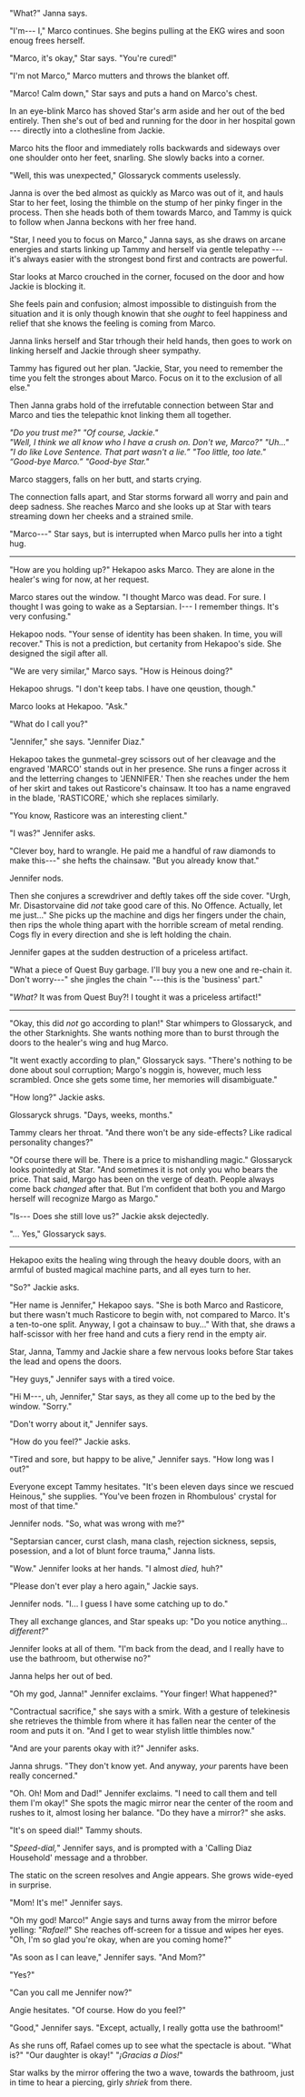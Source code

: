 "What?" Janna says.

"I'm--- I," Marco continues. She begins pulling at the EKG wires and soon enoug
frees herself.

"Marco, it's okay," Star says. "You're cured!"

"I'm not Marco," Marco mutters and throws the blanket off.

"Marco! Calm down," Star says and puts a hand on Marco's chest.

In an eye-blink Marco has shoved Star's arm aside and her out of the bed entirely.
Then she's out of bed and running for the door in her hospital gown --- directly into
a clothesline from Jackie.

Marco hits the floor and immediately rolls backwards and sideways over one shoulder
onto her feet, snarling. She slowly backs into a corner.

"Well, this was unexpected," Glossaryck comments uselessly.

Janna is over the bed almost as quickly as Marco was out of it, and hauls Star to her feet,
losing the thimble on the stump of her pinky finger in the process. Then she heads both of them towards Marco,
and Tammy is quick to follow when Janna beckons with her free hand.

"Star, I need you to focus on Marco," Janna says, as she draws on arcane energies and starts linking
up Tammy and herself via gentle telepathy --- it's always easier with the strongest bond first and
contracts are powerful.

Star looks at Marco crouched in the corner, focused on the door and how Jackie is blocking it.

She feels pain and confusion; almost impossible to distinguish from the situation and it is
only though knowin that she _ought_ to feel happiness and relief that she knows the feeling
is coming from Marco.

Janna links herself and Star trhough their held hands, then goes to work on linking herself
and Jackie through sheer sympathy.

Tammy has figured out her plan. "Jackie, Star, you need to remember the time you felt
the stronges about Marco. Focus on it to the exclusion of all else."

Then Janna grabs hold of the irrefutable connection between Star and Marco and ties the
telepathic knot linking them all together.

_"Do you trust me?" "Of course, Jackie."  
"Well, I think we all know who I have a crush on. Don't we, Marco?" "Uh..."  
"I do like Love Sentence. That part wasn't a lie.” "Too little, too late."  
“Good-bye Marco.” "Good-bye Star."_

Marco staggers, falls on her butt, and starts crying.

The connection falls apart, and Star storms forward all worry and pain and deep sadness.
She reaches Marco and she looks up at Star with tears streaming down her cheeks and a strained
smile.

"Marco---" Star says, but is interrupted when Marco pulls her into a tight hug.

----

"How are you holding up?" Hekapoo asks Marco. They are alone in the healer's wing for
now, at her request.

Marco stares out the window. "I thought Marco was dead. For sure. I thought I was going to wake
as a Septarsian. I--- I remember things. It's very confusing."

Hekapoo nods. "Your sense of identity has been shaken. In time, you will recover." This is
not a prediction, but certanity from Hekapoo's side. She designed the sigil after all.

"We are very similar," Marco says. "How is Heinous doing?"

Hekapoo shrugs. "I don't keep tabs. I have one qeustion, though."

Marco looks at Hekapoo. "Ask."

"What do I call you?"

"Jennifer," she says. "Jennifer Diaz."

Hekapoo takes the gunmetal-grey scissors out of her cleavage and the engraved 'MARCO' stands
out in her presence. She runs a finger across it and the letterring changes to 'JENNIFER.'
Then she reaches under the hem of her skirt and takes out Rasticore's chainsaw. It too
has a name engraved in the blade, 'RASTICORE,' which she replaces similarly.

"You know, Rasticore was an interesting client."

"I was?" Jennifer asks.

"Clever boy, hard to wrangle. He paid me a handful of raw diamonds to make this---" she
hefts the chainsaw. "But you already know that."

Jennifer nods.

Then she conjures a screwdriver and deftly takes off the side cover. "Urgh, Mr. Disastorvaine
did _not_ take good care of this. No Offence. Actually, let me just..." She picks up the machine and
digs her fingers under the chain, then rips the whole thing apart with the
horrible scream of metal rending. Cogs fly in every direction and she is left holding
the chain.

Jennifer gapes at the sudden destruction of a priceless artifact.

"What a piece of Quest Buy garbage. I'll buy you a new one and re-chain it.
Don't worry---" she jingles the chain "---this is the 'business' part."

"_What?_ It was from Quest Buy?! I tought it was a priceless artifact!"
 
----

"Okay, this did _not_ go according to plan!" Star whimpers to Glossaryck, and the other
Starknights. She wants nothing more than to burst through the doors to the healer's wing and
hug Marco.

"It went exactly according to plan," Glossaryck says. "There's nothing to be done about soul
corruption; Margo's noggin is, however, much less scrambled. Once she gets some time, her
memories will disambiguate."

"How long?" Jackie asks.

Glossaryck shrugs. "Days, weeks, months."

Tammy clears her throat. "And there won't be any side-effects? Like radical personality
changes?"

"Of course there will be. There is a price to mishandling magic." Glossaryck looks pointedly
at Star. "And sometimes it is not only you who bears the price. That said, Margo has been on
the verge of death. People always come back _changed_ after that. But I'm confident
that both you and Margo herself will recognize Margo as Margo."

"Is--- Does she still love us?" Jackie aksk dejectedly.

"... Yes," Glossaryck says.

----

Hekapoo exits the healing wing through the heavy double doors, with an armful of busted
magical machine parts, and all eyes turn to her.

"So?" Jackie asks.

"Her name is Jennifer," Hekapoo says. "She is both Marco and Rasticore, but there
wasn't much Rasticore to begin with, not compared to Marco. It's a ten-to-one split.
Anyway, I got a chainsaw to buy..." With that, she draws a half-scissor with her free hand
and cuts a fiery rend in the empty air.

Star, Janna, Tammy and Jackie share a few nervous looks before Star takes the lead and
opens the doors.

"Hey guys," Jennifer says with a tired voice.

"Hi M---, uh, Jennifer," Star says, as they all come up to the bed by the window. "Sorry."

"Don't worry about it," Jennifer says.

"How do you feel?" Jackie asks.

"Tired and sore, but happy to be alive," Jennifer says. "How long was I out?"

Everyone except Tammy hesitates. "It's been eleven days since we rescued Heinous," she
supplies. "You've been frozen in Rhombulous' crystal for most of that time."

Jennifer nods. "So, what was wrong with me?"

"Septarsian cancer, curst clash, mana clash, rejection sickness, sepsis, posession,
and a lot of blunt force trauma," Janna lists.

"Wow." Jennifer looks at her hands. "I almost _died,_ huh?"

"Please don't ever play a hero again," Jackie says.

Jennifer nods. "I... I guess I have some catching up to do."

They all exchange glances, and Star speaks up: "Do you notice anything... _different?_"

Jennifer looks at all of them. "I'm back from the dead, and I really have to use the
bathroom, but otherwise no?"

Janna helps her out of bed.

"Oh my god, Janna!" Jennifer exclaims. "Your finger! What happened?"

"Contractual sacrifice," she says with a smirk. With a gesture of telekinesis she retrieves
the thimble from where it has fallen near the center of the room and puts it
on. "And I get to wear stylish little thimbles now."

"And are your parents okay with it?" Jennifer asks.

Janna shrugs. "They don't know yet. And anyway, _your_ parents have been really concerned."

"Oh. Oh! Mom and Dad!" Jennifer exclaims. "I need to call them and tell them I'm okay!"
She spots the magic mirror near the center of the room and rushes to it, almost losing her balance. "Do they
have a mirror?" she asks.

"It's on speed dial!" Tammy shouts.

"_Speed-dial,_" Jennifer says, and is prompted with a 'Calling Diaz Household' message and
a throbber.

The static on the screen resolves and Angie appears. She grows wide-eyed in surprise.

"Mom! It's me!" Jennifer says.

"Oh my god! Marco!" Angie says and turns away from the mirror before yelling: "_Rafael!_"
She reaches off-screen for a tissue and wipes her eyes. "Oh, I'm so glad you're okay, when
are you coming home?"

"As soon as I can leave," Jennifer says. "And Mom?"

"Yes?"

"Can you call me Jennifer now?"

Angie hesitates. "Of course. How do you feel?"

"Good," Jennifer says. "Except, actually, I really gotta use the bathroom!"

As she runs off, Rafael comes up to see what the spectacle is about. "What is?"
"Our daughter is okay!" "_¡Gracias a Dios!_"

Star walks by the mirror offering the two a wave, towards the bathroom, just in time to
hear a piercing, girly _shriek_ from there.

